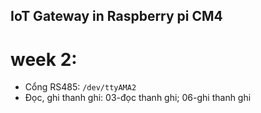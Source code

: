 ## IoT Gateway in Raspberry pi CM4
# week 2:
* Cổng RS485: `/dev/ttyAMA2`
* Đọc, ghi thanh ghi: 03-đọc thanh ghi; 06-ghi thanh ghi
